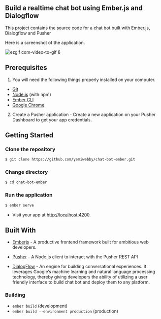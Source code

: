## Build a realtime chat bot using Ember.js and Dialogflow
This project contains the source code for a chat bot built with Ember.js, Dialogflow and Pusher


Here is a screenshot of the application.


![ezgif com-video-to-gif 8](https://user-images.githubusercontent.com/19610753/41600836-d2013f2a-73ce-11e8-82ae-96b3ef0db893.gif)


## Prerequisites
1. You will need the following things properly installed on your computer.

* [Git](https://git-scm.com/)
* [Node.js](https://nodejs.org/) (with npm)
* [Ember CLI](https://ember-cli.com/)
* [Google Chrome](https://google.com/chrome/)

2. Create a Pusher application - Create a new application on your Pusher Dashboard to get your app credentials.

## Getting Started

### Clone the repository
```bash
$ git clone https://github.com/yemiwebby/chat-bot-ember.git
```

### Change directory
```bash
$ cd chat-bot-ember
```

### Run the application
```bash
$ ember serve
```

* Visit your app at [http://localhost:4200](http://localhost:4200).

## Built With

* [Emberjs](https://www.emberjs.com/) - A productive frontend framework built for ambitious web developers.

* [Pusher](https://pusher.com/) - A Node.js client to interact with the Pusher REST API

* [DialogFlow](https://dialogflow.com/) - An engine for building conversational experiences. It leverages Google’s machine learning and natural language processing technology, thereby giving developers the ability of utilizing a user friendly interface to build chat bot and deploy them to any platform.


### Building

* `ember build` (development)
* `ember build --environment production` (production)
